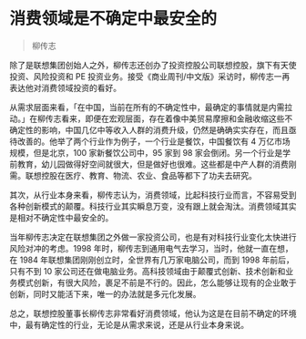 # 消费领域是不确定中最安全的
> 柳传志

除了是联想集团创始人之外，柳传志还创办了投资控股公司联想控股，旗下有天使投资、风险投资和 PE 投资业务。接受《商业周刊/中文版》采访时，柳传志一再表达他对消费领域投资的看好。

从需求层面来看，「在中国，当前在所有的不确定性中，最确定的事情就是内需拉动。」在柳传志看来，即便在宏观层面，存在着像中美贸易摩擦和金融收缩这些不确定性的影响，中国几亿中等收入人群的消费升级，仍然是确确实实存在，而且亟待改善的。他举了两个行业作为例子，一个行业是餐饮，中国餐饮有 4 万亿市场规模，但是北京，100 家新餐饮公司中，95 家到 98 家会倒闭。另一个行业是学前教育，幼儿园做得好空间就很大，但是做好也很难。这些都是中产人群的消费刚需。联想控股在医疗、教育、物流、农业、食品等都下了功夫去研究。

其次，从行业本身来看，柳传志认为，消费领域，比起科技行业而言，不容易受到各种创新模式的颠覆。科技行业其实瞬息万变，没有跟上就会淘汰。消费领域其实是相对不确定性中最安全的。

当年柳传志决定在联想集团之外做一家投资公司，也是有对科技行业变化太快进行风险对冲的考虑。1998 年时，柳传志到通用电气去学习，当时，他就一直在想，在 1984 年联想集团刚刚创立时，全世界有几万家电脑公司，而到 1998 年前后，只有不到 10 家公司还在做电脑业务。高科技领域由于颠覆式创新、技术创新和业务模式创新，有很大风险，裹足不前是不行的。因此，怎么能够让现有的企业敢于创新，同时又能活下来，唯一的办法就是多元化发展。

总之，联想控股董事长柳传志非常看好消费领域，他认为这是在目前不确定的环境中，最有确定性的行业，无论是从需求来说，还是从行业本身来说。


